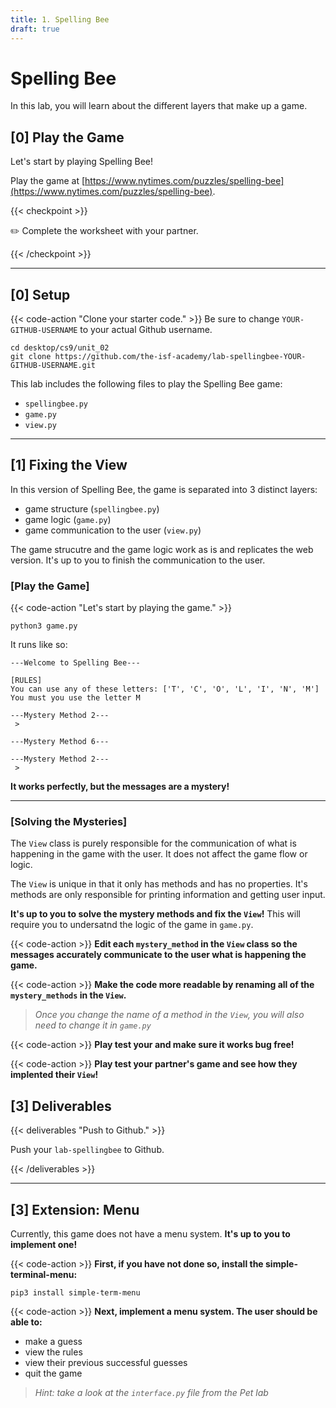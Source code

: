 ```yaml
---
title: 1. Spelling Bee
draft: true
---
```


# Spelling Bee

In this lab, you will learn about the different layers that make up a game.

## [0] Play the Game

Let's start by playing Spelling Bee!

Play the game at [https://www.nytimes.com/puzzles/spelling-bee](https://www.nytimes.com/puzzles/spelling-bee).

{{< checkpoint >}}

✏️ Complete the worksheet with your partner. 

{{< /checkpoint >}}

---

## [0] Setup

{{< code-action "Clone your starter code." >}} Be sure to change `YOUR-GITHUB-USERNAME` to your actual Github username.
```shell
cd desktop/cs9/unit_02
git clone https://github.com/the-isf-academy/lab-spellingbee-YOUR-GITHUB-USERNAME.git
```

This lab includes the following files to play the Spelling Bee game:
- `spellingbee.py`
- `game.py`
- `view.py`

---

## [1] Fixing the View 

In this version of Spelling Bee, the game is separated into 3 distinct layers:
- game structure (`spellingbee.py`)
- game logic (`game.py`)
- game communication to the user (`view.py`)

The game strucutre and the game logic work as is and replicates the web version. It's up to you to finish the communication to the user. 

### [Play the Game]

{{< code-action "Let's start by playing the game." >}} 

```shell
python3 game.py
```

It runs like so:
```shell 
---Welcome to Spelling Bee---

[RULES]
You can use any of these letters: ['T', 'C', 'O', 'L', 'I', 'N', 'M']
You must you use the letter M

---Mystery Method 2---
 > 

---Mystery Method 6---

---Mystery Method 2---
 > 
```

**It works perfectly, but the messages are a mystery!**

---

### [Solving the Mysteries]

The `View` class is purely responsible for the communication of what is happening in the game with the user. It does not affect the game flow or logic. 

The `View` is unique in that it only has methods and has no properties. It's methods are only responsible for printing information and getting user input. 

**It's up to you to solve the mystery methods and fix the `View`!** This will require you to undersatnd the logic of the game in `game.py`. 

{{< code-action >}} **Edit each `mystery_method` in the `View` class so the messages accurately communicate to the user what is happening the game.** 

{{< code-action >}} **Make the code more readable by renaming all of the `mystery_methods` in the `View`.** 
> *Once you change the name of a method in the `View`, you will also need to change it in `game.py`*

{{< code-action >}} **Play test your and make sure it works bug free!** 

{{< code-action >}} **Play test your partner's game and see how they implented their `View`!** 


## [3] Deliverables

{{< deliverables "Push to Github." >}}

Push your `lab-spellingbee` to Github.


{{< /deliverables >}}

---

## [3] Extension: Menu


Currently, this game does not have a menu system. **It's up to you to implement one!**


{{< code-action >}} **First, if you have not done so, install the simple-terminal-menu:** 

```shell
pip3 install simple-term-menu
```

{{< code-action >}} **Next, implement a menu system. The user should be able to:**

- make a guess
- view the rules 
- view their previous successful guesses
- quit the game

> *Hint: take a look at the `interface.py` file from the Pet lab*















